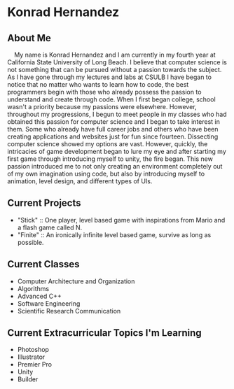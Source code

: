 # Konrad Hernandez

## About Me

&nbsp;&nbsp;&nbsp;&nbsp;My name is Konrad Hernandez and I am currently in my fourth year at California State University of Long Beach. I believe that computer science is not something that can be 
pursued without a passion towards the subject. As I have gone through my lectures and labs at CSULB I have began to notice that no matter who wants to learn how to code, the best 
programmers begin with those who already possess the passion to understand and create through code. When I first began college, school wasn't a priority because my passions were
elsewhere. However, throughout my progressions, I begun to meet people in my classes who had obtained this passion for computer science and I began to take interest in them. Some 
who already have full career jobs and others who have been creating applications and websites just for fun since fourteen. Dissecting computer science showed my options are vast.
However, quickly, the intricacies of game development began to lure my eye and after starting my first game through introducing myself to unity, the fire began. This new passion
introduced me to not only creating an environment completely out of my own imagination using code, but also by introducing myself to animation, level design, and different types 
of UIs.

## Current Projects

- "Stick" :: One player, level based game with inspirations from Mario and a flash game called N.
- "Finite" :: An ironically infinite level based game, survive as long as possible.

## Current Classes

- Computer Architecture and Organization
- Algorithms
- Advanced C++
- Software Engineering
- Scientific Research Communication

## Current Extracurricular Topics I'm Learning

- Photoshop
- Illustrator
- Premier Pro
- Unity
- Builder

<!---
konradmh3/konradmh3 is a ✨ special ✨ repository because its `README.md` (this file) appears on your GitHub profile.
You can click the Preview link to take a look at your changes.
--->
